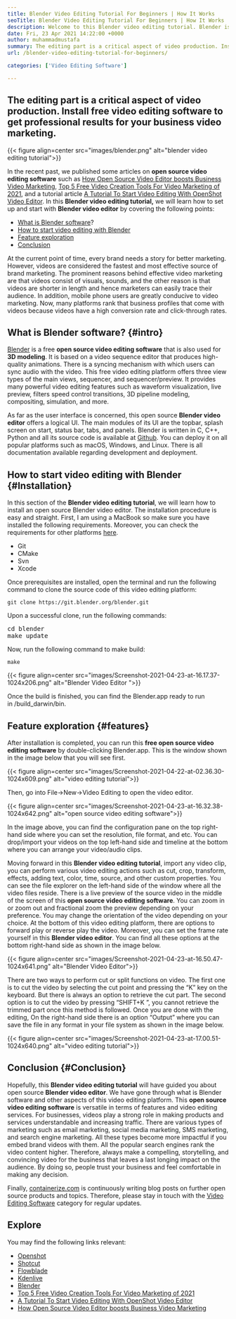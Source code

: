 ```yaml
---
title: Blender Video Editing Tutorial For Beginners | How It Works
seoTitle: Blender Video Editing Tutorial For Beginners | How It Works
description: Welcome to this Blender video editing tutorial. Blender is open-source, offers effects, animations, filters, live previews, and support for adding images.
date: Fri, 23 Apr 2021 14:22:00 +0000
author: muhammadmustafa
summary: The editing part is a critical aspect of video production. Install free video editing software to get professional results for your business video marketing.
url: /blender-video-editing-tutorial-for-beginners/

categories: ['Video Editing Software']

---
```

## The editing part is a critical aspect of video production. Install free video editing software to get professional results for your business video marketing.

{{< figure align=center src="images/blender.png" alt="blender video editing tutorial">}}  

In the recent past, we published some articles on **open source video editing software** such as [How Open Source Video Editor boosts Business Video Marketing][1], [Top 5 Free Video Creation Tools For Video Marketing of 2021][2], and a tutorial article [A Tutorial To Start Video Editing With OpenShot Video Editor][3]. In this **Blender video editing tutorial,** we will learn how to set up and start with **Blender video editor** by covering the following points:

  * [What is Blender software][4]?
  * [How to start video editing with Blender][5] 
  * [Feature exploration][6] 
  * [Conclusion][7] 

At the current point of time, every brand needs a story for better marketing. However, videos are considered the fastest and most effective source of brand marketing. The prominent reasons behind effective video marketing are that videos consist of visuals, sounds, and the other reason is that videos are shorter in length and hence marketers can easily trace their audience. In addition, mobile phone users are greatly conducive to video marketing. Now, many platforms rank that business profiles that come with videos because videos have a high conversion rate and click-through rates. 

## What is Blender software? {#intro}

[Blender][8] is a free **open source video editing software** that is also used for **3D modeling**. It is based on a video sequence editor that produces high-quality animations. There is a syncing mechanism with which users can sync audio with the video. This free video editing platform offers three view types of the main views, sequencer, and sequencer/preview. It provides many powerful video editing features such as waveform visualization, live preview, filters speed control transitions, 3D pipeline modeling, compositing, simulation, and more.

As far as the user interface is concerned, this open source **Blender video editor** offers a logical UI. The main modules of its UI are the topbar, splash screen on start, status bar, tabs, and panels. Blender is written in C, C++, Python and all its source code is available at [Github][9]. You can deploy it on all popular platforms such as macOS, Windows, and Linux. There is all documentation available regarding development and deployment.

## How to start video editing with Blender {#Installation}

In this section of the **Blender video editing tutorial**, we will learn how to install an open source Blender video editor. The installation procedure is easy and straight. First, I am using a MacBook so make sure you have installed the following requirements. Moreover, you can check the requirements for other platforms [here][10].

  * Git
  * CMake
  * Svn
  * Xcode

Once prerequisites are installed, open the terminal and run the following command to clone the source code of this video editing platform:


```
git clone https://git.blender.org/blender.git
```


Upon a successful clone, run the following commands:

<pre class="wp-block-preformatted">cd blender
make update</pre>

Now, run the following command to make build:


```
make
```


{{< figure align=center src="images/Screenshot-2021-04-23-at-16.17.37-1024x206.png" alt="Blender Video Editor ">}}  

Once the build is finished, you can find the Blender.app ready to run in /build_darwin/bin.

## Feature exploration {#features}

After installation is completed, you can run this **free open source video editing software** by double-clicking Blender.app. This is the window shown in the image below that you will see first.

{{< figure align=center src="images/Screenshot-2021-04-22-at-02.36.30-1024x609.png" alt="video editing tutorial">}}  

Then, go into File->New->Video Editing to open the video editor.

{{< figure align=center src="images/Screenshot-2021-04-23-at-16.32.38-1024x642.png" alt="open source video editing software">}}  

In the image above, you can find the configuration pane on the top right-hand side where you can set the resolution, file format, and etc. You can drop/import your videos on the top left-hand side and timeline at the bottom where you can arrange your video/audio clips. 

Moving forward in this **Blender video editing tutorial**, import any video clip, you can perform various video editing actions such as cut, crop, transform, effects, adding text, color, time, source, and other custom properties. You can see the file explorer on the left-hand side of the window where all the video files reside. There is a live preview of the source video in the middle of the screen of this **open source video editing software**. You can zoom in or zoom out and fractional zoom the preview depending on your preference. You may change the orientation of the video depending on your choice. At the bottom of this video editing platform, there are options to forward play or reverse play the video. Moreover, you can set the frame rate yourself in this **Blender video editor**. You can find all these options at the bottom right-hand side as shown in the image below. 

{{< figure align=center src="images/Screenshot-2021-04-23-at-16.50.47-1024x641.png" alt="Blender Video Editor">}}  

There are two ways to perform cut or split functions on video. The first one is to cut the video by selecting the cut point and pressing the “K” key on the keyboard. But there is always an option to retrieve the cut part. The second option is to cut the video by pressing “SHIFT+K ”, you cannot retrieve the trimmed part once this method is followed. Once you are done with the editing, On the right-hand side there is an option “Output” where you can save the file in any format in your file system as shown in the image below.

{{< figure align=center src="images/Screenshot-2021-04-23-at-17.00.51-1024x640.png" alt="video editing tutorial">}}  

## Conclusion {#Conclusion}

Hopefully, this **Blender video editing tutorial** will have guided you about open source **Blender video editor**. We have gone through what is Blender software and other aspects of this video editing platform. This **open source video editing software** is versatile in terms of features and video editing services. For businesses, videos play a strong role in making products and services understandable and increasing traffic. There are various types of marketing such as email marketing, social media marketing, SMS marketing, and search engine marketing. All these types become more impactful if you embed brand videos with them. All the popular search engines rank the video content higher. Therefore, always make a compelling, storytelling, and convincing video for the business that leaves a last longing impact on the audience. By doing so, people trust your business and feel comfortable in making any decision.

Finally, [containerize.com][11] is continuously writing blog posts on further open source products and topics. Therefore, please stay in touch with the [Video Editing Software][12] category for regular updates.

## Explore 

You may find the following links relevant:

  * [Openshot][13]
  * [Shotcut][14]
  * [Flowblade][15]
  * [Kdenlive][16]
  * [Blender][8]
  * [Top 5 Free Video Creation Tools For Video Marketing of 2021][2]
  * [A Tutorial To Start Video Editing With OpenShot Video Editor][3]
  * [How Open Source Video Editor boosts Business Video Marketing][1]

 [1]: https://blog.containerize.com/video-editing-software/how-video-editing-software-improves-business-video-marketing/

 [2]: https://blog.containerize.com/video-editing-software/top-5-open-source-video-editor-software-for-video-marketing/

 [3]: https://blog.containerize.com/video-editing-software/openshot-video-editor-tutorial-for-beginners-open-source/
 [4]: #intro
 [5]: #Installation
 [6]: #features
 [7]: #Conclusion
 [8]: https://products.containerize.com/video-editing-software/blender
 [9]: https://github.com/blender/blender
 [10]: https://wiki.blender.org/wiki/Building_Blender
 [11]: https://www.containerize.com/
 [12]: https://products.containerize.com/video-editing-software
 [13]: https://products.containerize.com/video-editing-software/openshot
 [14]: https://products.containerize.com/video-editing-software/shotcut
 [15]: https://products.containerize.com/video-editing-software/flowblade
 [16]: https://products.containerize.com/video-editing-software/kdenlive